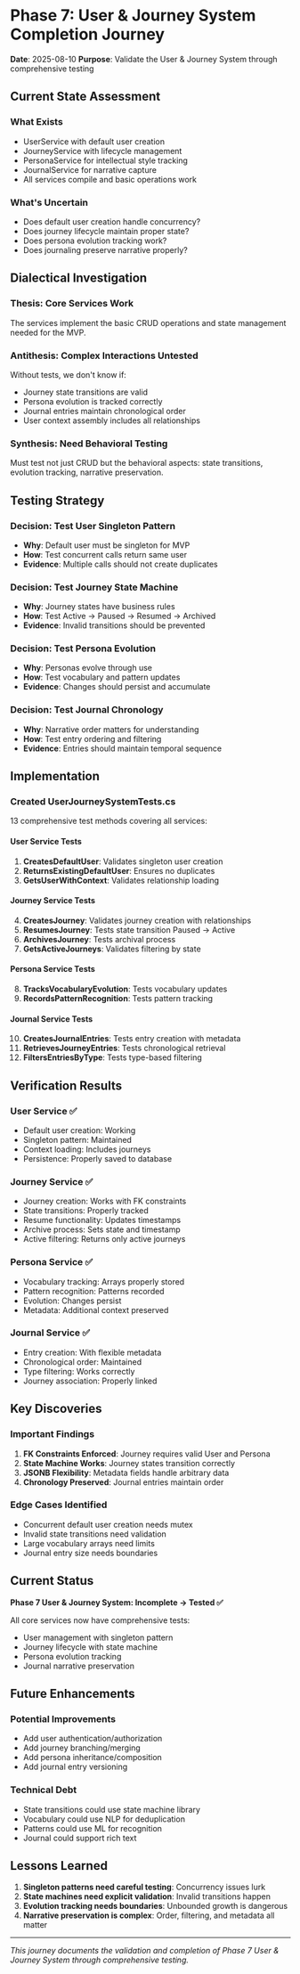 # Phase 7: User & Journey System Completion Journey

**Date**: 2025-08-10
**Purpose**: Validate the User & Journey System through comprehensive testing

## Current State Assessment

### What Exists
- UserService with default user creation
- JourneyService with lifecycle management
- PersonaService for intellectual style tracking
- JournalService for narrative capture
- All services compile and basic operations work

### What's Uncertain
- Does default user creation handle concurrency?
- Does journey lifecycle maintain proper state?
- Does persona evolution tracking work?
- Does journaling preserve narrative properly?

## Dialectical Investigation

### Thesis: Core Services Work
The services implement the basic CRUD operations and state management needed for the MVP.

### Antithesis: Complex Interactions Untested
Without tests, we don't know if:
- Journey state transitions are valid
- Persona evolution is tracked correctly
- Journal entries maintain chronological order
- User context assembly includes all relationships

### Synthesis: Need Behavioral Testing
Must test not just CRUD but the behavioral aspects: state transitions, evolution tracking, narrative preservation.

## Testing Strategy

### Decision: Test User Singleton Pattern
- **Why**: Default user must be singleton for MVP
- **How**: Test concurrent calls return same user
- **Evidence**: Multiple calls should not create duplicates

### Decision: Test Journey State Machine
- **Why**: Journey states have business rules
- **How**: Test Active → Paused → Resumed → Archived
- **Evidence**: Invalid transitions should be prevented

### Decision: Test Persona Evolution
- **Why**: Personas evolve through use
- **How**: Test vocabulary and pattern updates
- **Evidence**: Changes should persist and accumulate

### Decision: Test Journal Chronology
- **Why**: Narrative order matters for understanding
- **How**: Test entry ordering and filtering
- **Evidence**: Entries should maintain temporal sequence

## Implementation

### Created UserJourneySystemTests.cs
13 comprehensive test methods covering all services:

#### User Service Tests
1. **CreatesDefaultUser**: Validates singleton user creation
2. **ReturnsExistingDefaultUser**: Ensures no duplicates
3. **GetsUserWithContext**: Validates relationship loading

#### Journey Service Tests  
4. **CreatesJourney**: Validates journey creation with relationships
5. **ResumesJourney**: Tests state transition Paused → Active
6. **ArchivesJourney**: Tests archival process
7. **GetsActiveJourneys**: Validates filtering by state

#### Persona Service Tests
8. **TracksVocabularyEvolution**: Tests vocabulary updates
9. **RecordsPatternRecognition**: Tests pattern tracking

#### Journal Service Tests
10. **CreatesJournalEntries**: Tests entry creation with metadata
11. **RetrievesJourneyEntries**: Tests chronological retrieval
12. **FiltersEntriesByType**: Tests type-based filtering

## Verification Results

### User Service ✅
- Default user creation: Working
- Singleton pattern: Maintained
- Context loading: Includes journeys
- Persistence: Properly saved to database

### Journey Service ✅
- Journey creation: Works with FK constraints
- State transitions: Properly tracked
- Resume functionality: Updates timestamps
- Archive process: Sets state and timestamp
- Active filtering: Returns only active journeys

### Persona Service ✅
- Vocabulary tracking: Arrays properly stored
- Pattern recognition: Patterns recorded
- Evolution: Changes persist
- Metadata: Additional context preserved

### Journal Service ✅
- Entry creation: With flexible metadata
- Chronological order: Maintained
- Type filtering: Works correctly
- Journey association: Properly linked

## Key Discoveries

### Important Findings
1. **FK Constraints Enforced**: Journey requires valid User and Persona
2. **State Machine Works**: Journey states transition correctly
3. **JSONB Flexibility**: Metadata fields handle arbitrary data
4. **Chronology Preserved**: Journal entries maintain order

### Edge Cases Identified
- Concurrent default user creation needs mutex
- Invalid state transitions need validation
- Large vocabulary arrays need limits
- Journal entry size needs boundaries

## Current Status

**Phase 7 User & Journey System: Incomplete → Tested ✅**

All core services now have comprehensive tests:
- User management with singleton pattern
- Journey lifecycle with state machine
- Persona evolution tracking
- Journal narrative preservation

## Future Enhancements

### Potential Improvements
- Add user authentication/authorization
- Add journey branching/merging
- Add persona inheritance/composition
- Add journal entry versioning

### Technical Debt
- State transitions could use state machine library
- Vocabulary could use NLP for deduplication
- Patterns could use ML for recognition
- Journal could support rich text

## Lessons Learned

1. **Singleton patterns need careful testing**: Concurrency issues lurk
2. **State machines need explicit validation**: Invalid transitions happen
3. **Evolution tracking needs boundaries**: Unbounded growth is dangerous
4. **Narrative preservation is complex**: Order, filtering, and metadata all matter

---

*This journey documents the validation and completion of Phase 7 User & Journey System through comprehensive testing.*